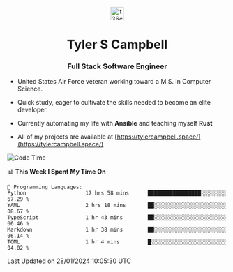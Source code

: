 <p align="center">
<a href="https://www.linkedin.com/in/t36campbell" target="blank"><img align="center" src="https://ik.imagekit.io/t36campbell/Portfolio/linkedin.png.original_m8bbGgPh6.png" alt="t36campbell" height="30" width="30" /></a>
</p>
<h1 align="center">Tyler S Campbell</h1>
<h3 align="center">Full Stack Software Engineer</h3>

* United States Air Force veteran working toward a M.S. in Computer Science.

* Quick study, eager to cultivate the skills needed to become an elite developer.

* Currently automating my life with **Ansible** and teaching myself **Rust**

* All of my projects are available at [https://tylercampbell.space/](https://tylercampbell.space/)

<!--START_SECTION:waka-->
![Code Time](http://img.shields.io/badge/Code%20Time-3%2C151%20hrs%2051%20mins-blue)

📊 **This Week I Spent My Time On** 

```text
💬 Programming Languages: 
Python                   17 hrs 58 mins      █████████████████░░░░░░░░   67.29 % 
YAML                     2 hrs 18 mins       ██░░░░░░░░░░░░░░░░░░░░░░░   08.67 % 
TypeScript               1 hr 43 mins        ██░░░░░░░░░░░░░░░░░░░░░░░   06.46 % 
Markdown                 1 hr 38 mins        ██░░░░░░░░░░░░░░░░░░░░░░░   06.14 % 
TOML                     1 hr 4 mins         █░░░░░░░░░░░░░░░░░░░░░░░░   04.02 % 
```


 Last Updated on 28/01/2024 10:05:30 UTC
<!--END_SECTION:waka-->
